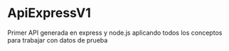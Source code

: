 # ApiExpressV1
Primer API generada en express y node.js aplicando todos los conceptos para trabajar con datos de prueba

